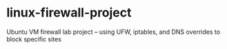 # linux-firewall-project
Ubuntu VM firewall lab project – using UFW, iptables, and DNS overrides to block specific sites

